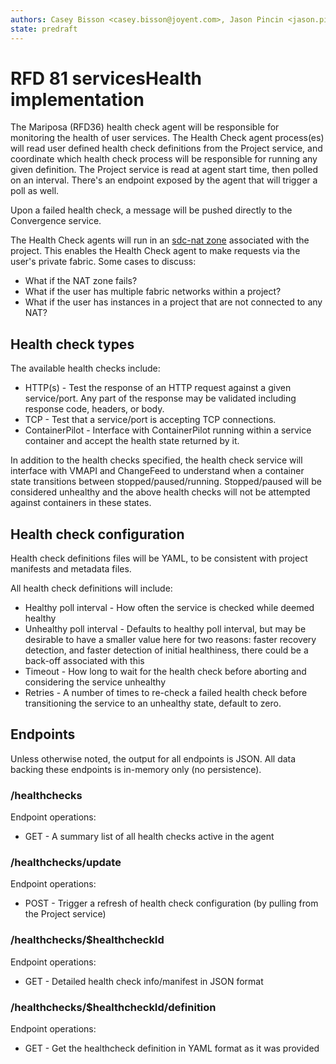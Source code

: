 ```yaml
---
authors: Casey Bisson <casey.bisson@joyent.com>, Jason Pincin <jason.pincin@joyent.com>
state: predraft
---
```


# RFD 81 servicesHealth implementation

The Mariposa (RFD36) health check agent will be responsible for monitoring the health of user services. The Health Check agent process(es) will read user defined health check definitions from the Project service, and coordinate which health check process will be responsible for running any given definition. The Project service is read at agent start time, then polled on an interval. There's an endpoint exposed by the agent that will trigger a poll as well.

Upon a failed health check, a message will be pushed directly to the Convergence service. 

 The Health Check agents will run in an [sdc-nat zone](https://github.com/joyent/sdc-nat) associated with the project. This enables the Health Check agent to make requests via the user's private fabric. Some cases to discuss:
 
* What if the NAT zone fails?
* What if the user has multiple fabric networks within a project?
* What if the user has instances in a project that are not connected to any NAT?

## Health check types

The available health checks include:

* HTTP(s) - Test the response of an HTTP request against a given service/port. Any part of the response may be validated including response code, headers, or body.
* TCP - Test that a service/port is accepting TCP connections.
* ContainerPilot - Interface with ContainerPilot running within a service container and accept the health state returned by it.

In addition to the health checks specified, the health check service will interface with VMAPI and ChangeFeed to understand when a container state transitions between stopped/paused/running. Stopped/paused will be considered unhealthy and the above health checks will not be attempted against containers in these states.

## Health check configuration

Health check definitions files will be YAML, to be consistent with project manifests and metadata files. 

All health check definitions will include:

* Healthy poll interval - How often the service is checked while deemed healthy
* Unhealthy poll interval - Defaults to healthy poll interval, but may be desirable to have a smaller value here for two reasons: faster recovery detection, and faster detection of initial healthiness, there could be a back-off associated with this
* Timeout - How long to wait for the health check before aborting and considering the service unhealthy
* Retries - A number of times to re-check a failed health check before transitioning the service to an unhealthy state, default to zero.

## Endpoints

Unless otherwise noted, the output for all endpoints is JSON. All data backing these endpoints is in-memory only (no persistence). 

### /healthchecks

Endpoint operations:

* GET - A summary list of all health checks active in the agent

### /healthchecks/update

Endpoint operations:

* POST - Trigger a refresh of health check configuration (by pulling from the Project service)

### /healthchecks/$healthcheckId

Endpoint operations:

* GET - Detailed health check info/manifest in JSON format

### /healthchecks/$healthcheckId/definition

Endpoint operations:

* GET - Get the healthcheck definition in YAML format as it was provided
